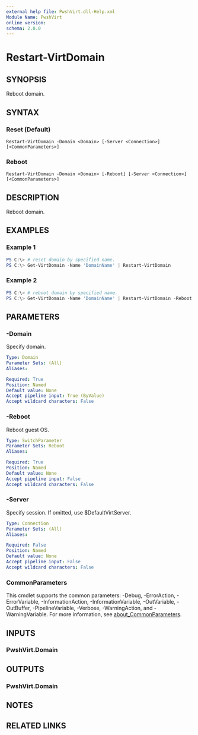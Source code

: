 ```yaml
---
external help file: PwshVirt.dll-Help.xml
Module Name: PwshVirt
online version:
schema: 2.0.0
---
```


# Restart-VirtDomain

## SYNOPSIS
Reboot domain.

## SYNTAX

### Reset (Default)
```
Restart-VirtDomain -Domain <Domain> [-Server <Connection>] [<CommonParameters>]
```

### Reboot
```
Restart-VirtDomain -Domain <Domain> [-Reboot] [-Server <Connection>] [<CommonParameters>]
```

## DESCRIPTION
Reboot domain.

## EXAMPLES

### Example 1
```powershell
PS C:\> # reset domain by specified name.
PS C:\> Get-VirtDomain -Name 'DomainName' | Restart-VirtDomain
```

### Example 2
```powershell
PS C:\> # reboot domain by specified name.
PS C:\> Get-VirtDomain -Name 'DomainName' | Restart-VirtDomain -Reboot
```

## PARAMETERS

### -Domain
Specify domain.

```yaml
Type: Domain
Parameter Sets: (All)
Aliases:

Required: True
Position: Named
Default value: None
Accept pipeline input: True (ByValue)
Accept wildcard characters: False
```

### -Reboot
Reboot guest OS.

```yaml
Type: SwitchParameter
Parameter Sets: Reboot
Aliases:

Required: True
Position: Named
Default value: None
Accept pipeline input: False
Accept wildcard characters: False
```

### -Server
Specify session.
If omitted, use $DefaultVirtServer.

```yaml
Type: Connection
Parameter Sets: (All)
Aliases:

Required: False
Position: Named
Default value: None
Accept pipeline input: False
Accept wildcard characters: False
```

### CommonParameters
This cmdlet supports the common parameters: -Debug, -ErrorAction, -ErrorVariable, -InformationAction, -InformationVariable, -OutVariable, -OutBuffer, -PipelineVariable, -Verbose, -WarningAction, and -WarningVariable. For more information, see [about_CommonParameters](http://go.microsoft.com/fwlink/?LinkID=113216).

## INPUTS

### PwshVirt.Domain

## OUTPUTS

### PwshVirt.Domain

## NOTES

## RELATED LINKS
